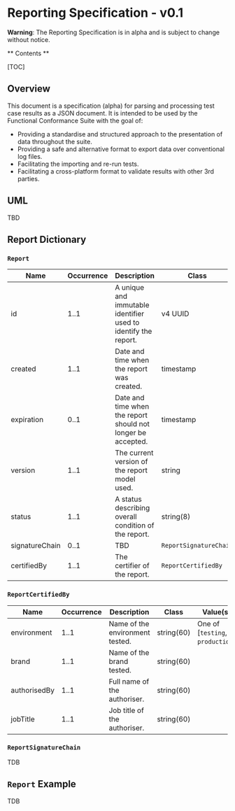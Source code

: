 # Reporting Specification - v0.1

**Warning**: The Reporting Specification is in alpha and is subject to change without notice.

** Contents **

[TOC]

## Overview

This document is a specification (alpha) for parsing and processing test case results as a JSON document.
It is intended to be used by the Functional Conformance Suite with the goal of:

* Providing a standardise and structured approach to the presentation of data throughout the suite.
* Providing a safe and alternative format to export data over conventional log files.
* Facilitating the importing and re-run tests.
* Facilitating a cross-platform format to validate results with other 3rd parties.

## UML

TBD

## Report Dictionary

### `Report`

| Name           | Occurrence | Description                                                    | Class                  | Example                                | Value(s)                                                                      | Notes                                                                       |
|----------------|------------|----------------------------------------------------------------|------------------------|----------------------------------------|-------------------------------------------------------------------------------|-----------------------------------------------------------------------------|
| id             | 1..1       | A unique and immutable identifier used to identify the report. | v4 UUID                | `f47ac10b-58cc-4372-8567-0e02b2c3d479` | Regex `^[0-9a-f]{8}-[0-9a-f]{4}-4[0-9a-f]{3}-[89ab][0-9a-f]{3}-[0-9a-f]{12}$` | The v4 UUIDs generated conform to RFC 4122                                  |
| created        | 1..1       | Date and time when the report was created.                     | timestamp              | `2006-01-02T15:04:05Z07:00`            | Formatted accorrding to RFC3339 (<https://tools.ietf.org/html/rfc3339>)       | RFC3339 is derived from ISO 8601 (<https://en.wikipedia.org/wiki/ISO_8601>) |
| expiration     | 0..1       | Date and time when the report should not longer be accepted.   | timestamp              | `2006-01-02T15:04:05Z07:00`            | Formatted accorrding to RFC3339 (<https://tools.ietf.org/html/rfc3339>)       | RFC3339 is derived from ISO 8601 (<https://en.wikipedia.org/wiki/ISO_8601>) |
| version        | 1..1       | The current version of the report model used.                  | string                 |                                        |                                                                               |                                                                             |
| status         | 1..1       | A status describing overall condition of the report.           | string(8)              | `Complete`                             | One of [`Pending`, `Complete`, `Error`]                                       |                                                                             |
| signatureChain | 0..1       | TBD                                                            | `ReportSignatureChain` |                                        |                                                                               |                                                                             |
| certifiedBy    | 1..1       | The certifier of the report.                                   | `ReportCertifiedBy`    |                                        |                                                                               |                                                                             |

### `ReportCertifiedBy`

| Name         | Occurrence | Description                     | Class      | Value(s)                         |
|--------------|------------|---------------------------------|------------|----------------------------------|
| environment  | 1..1       | Name of the environment tested. | string(60) | One of [`testing`, `production`] |
| brand        | 1..1       | Name of the brand tested.       | string(60) |                                  |
| authorisedBy | 1..1       | Full name of the authoriser.    | string(60) |                                  |
| jobTitle     | 1..1       | Job title of the authoriser.    | string(60) |                                  |


### `ReportSignatureChain`

TDB

## `Report` Example

TDB
